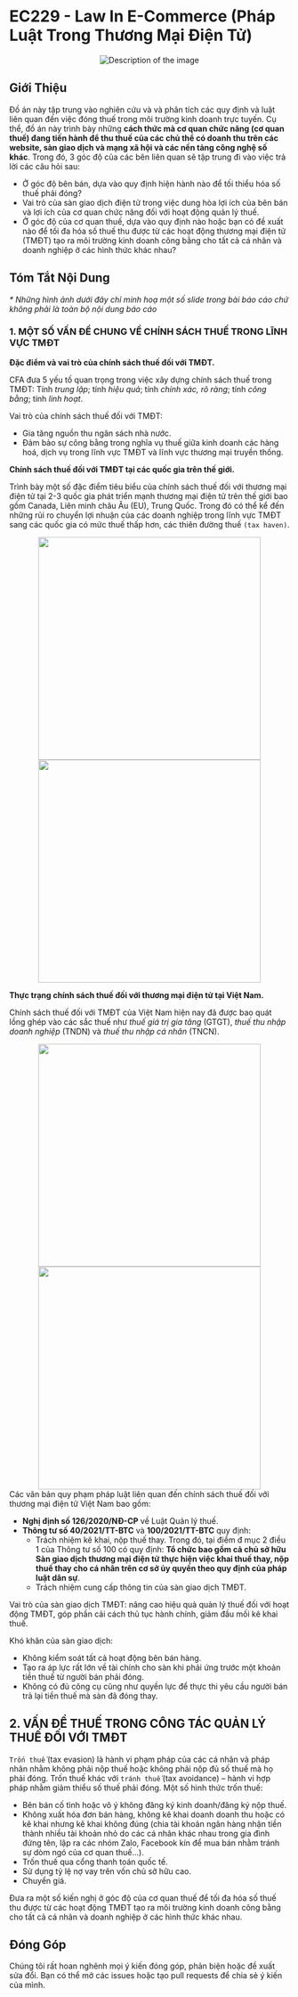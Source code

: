 # EC229 - Law In E-Commerce (Pháp Luật Trong Thương Mại Điện Tử)

<div align="center">
  <img src="https://github.com/haiphan2000/EC229-Law-In-E-Commerce/assets/45815546/07b71462-6d4b-473d-aa42-5ea711e2d42c" alt="Description of the image">
</div>

## Giới Thiệu
Đồ án này tập trung vào nghiên cứu và và phân tích các quy định và luật liên quan đến việc đóng thuế trong môi trường kinh doanh trực tuyến. Cụ thể, đồ án này trình bày những **cách thức mà cơ quan chức năng (cơ quan thuế) đang tiến hành để thu thuế của các chủ thể có doanh thu trên các website, sàn giao dịch và mạng xã hội và các nền tảng công nghệ số khác**. Trong đó, 3 góc độ của các bên liên quan sẽ tập trung đi vào việc trả lời các câu hỏi sau:
- Ở góc độ bên bán, dựa vào quy định hiện hành nào để tối thiểu hóa số thuế phải đóng?
- Vai trò của sàn giao dịch điện tử trong việc dung hòa lợi ích của bên bán và lợi ích của cơ quan chức năng đối với hoạt động quản lý thuế.
- Ở góc độ của cơ quan thuế, dựa vào quy định nào hoặc bạn có đề xuất nào để tối đa hóa số thuế thu được từ các hoạt động thương mại điện tử (TMĐT) tạo ra môi trường kinh doanh công bằng cho tất cả cá nhân và doanh nghiệp ở các hình thức khác nhau?
## Tóm Tắt Nội Dung
_* Những hình ảnh dưới đây chỉ minh hoạ một số slide trong bài báo cáo chứ không phải là toàn bộ nội dung báo cáo_

### 1. MỘT SỐ VẤN ĐỀ CHUNG VỀ CHÍNH SÁCH THUẾ TRONG LĨNH VỰC TMĐT
**Đặc điểm và vai trò của chính sách thuế đối với TMĐT.**

CFA đưa 5 yếu tố quan trọng trong việc xây dựng chính sách thuế trong TMĐT: Tính _trung lập_; tính _hiệu quả_; tính _chính xác, rõ ràng_; tính _công bằng_; tính _linh hoạt_.

Vai trò của chính sách thuế đối với TMĐT:
- Gia tăng nguồn thu ngân sách nhà nước.
- Đảm bảo sự công bằng trong nghĩa vụ thuế giữa kinh doanh các hàng hoá, dịch vụ trong lĩnh vực TMĐT và lĩnh vực thương mại truyền thống.

**Chính sách thuế đối với TMĐT tại các quốc gia trên thế giới.**

Trình bày một số đặc điểm tiêu biểu của chính sách thuế đối với thương mại điện tử tại 2-3 quốc gia phát triển mạnh thương mại điện tử trên thế giới bao gồm Canada, Liên minh châu Âu (EU), Trung Quốc. Trong đó có thể kể đến những rủi ro chuyển lợi nhuận của các doanh nghiệp trong lĩnh vực TMĐT sang các quốc gia có mức thuế thấp hơn, các thiên đường thuế `(tax haven)`.

<div align="center">
  <img src="https://github.com/haiphan2000/EC229-Law-In-E-Commerce/assets/45815546/038af59a-6d01-42d2-a7e3-1712084493cb" width="400">
  <img src="https://github.com/haiphan2000/EC229-Law-In-E-Commerce/assets/45815546/494e5878-b4a8-48c0-86ca-3c14d1e061f1" width="400">
</div>

**Thực trạng chính sách thuế đối với thương mại điện tử tại Việt Nam.**

Chính sách thuế đối với TMĐT của Việt Nam hiện nay đã được bao quát lồng ghép vào các sắc thuế như _thuế giá trị gia tăng_ (GTGT), _thuế thu nhập doanh nghiệp_ (TNDN) và _thuế thu nhập cá nhân_ (TNCN).
<div align="center">
  <img src="https://github.com/haiphan2000/EC229-Law-In-E-Commerce/assets/45815546/5cc4d352-8005-43c6-b76f-1f3ef8e0e23d" width="400">
  <img src="https://github.com/haiphan2000/EC229-Law-In-E-Commerce/assets/45815546/4fcda32a-c5da-4e9d-b208-27f1dfc0f723" width="400">
</div>
Các văn bản quy phạm pháp luật liên quan đến chính sách thuế đối với thương mại điện tử Việt Nam bao gồm:

- **Nghị định số 126/2020/NĐ-CP** về Luật Quản lý thuế.
- **Thông tư số 40/2021/TT-BTC** và **100/2021/TT-BTC** quy định:
  + Trách nhiệm kê khai, nộp thuế thay. Trong đó, tại điểm đ mục 2 điều 1 của Thông tư số 100 có quy định: **Tổ chức bao gồm cả chủ sở hữu Sàn giao dịch thương mại điện tử thực hiện việc khai thuế thay, nộp thuế thay cho cá nhân trên cơ sở ủy quyền theo quy định của pháp luật dân sự**.
  + Trách nhiệm cung cấp thông tin của sàn giao dịch TMĐT.
  
Vai trò của sàn giao dịch TMĐT: nâng cao hiệu quả quản lý thuế đối với hoạt động TMĐT, góp phần cải cách thủ tục hành chính, giảm đầu mối kê khai thuế.

Khó khăn của sàn giao dịch:
- Không kiểm soát tất cả hoạt động bên bán hàng.
- Tạo ra áp lực rất lớn về tài chính cho sàn khi phải ứng trước một khoản tiền thuế từ người bán phải đóng.
- Không có đủ công cụ cũng như quyền lực để thực thi yêu cầu người bán trả lại tiền thuế mà sàn đã đóng thay.

## 2. VẤN ĐỀ THUẾ TRONG CÔNG TÁC QUẢN LÝ THUẾ ĐỐI VỚI TMĐT
`Trốn thuế` (tax evasion) là hành vi phạm pháp của các cá nhân và pháp nhân nhằm không phải nộp thuế hoặc không phải nộp đủ số thuế mà họ phải đóng. Trốn thuế khác với `tránh thuế` (tax avoidance) – hành vi hợp pháp nhằm giảm thiểu số thuế phải đóng.
Một số hình thức trốn thuế:
- Bên bán cố tình hoặc vô ý không đăng ký kinh doanh/đăng ký nộp thuế.
- Không xuất hóa đơn bán hàng, không kê khai doanh doanh thu hoặc có kê khai nhưng kê khai không đúng (chia tài khoản ngân hàng nhận tiền thành nhiều tài khoản nhỏ do các cá nhân khác nhau trong gia đình đứng tên, lập ra các nhóm Zalo, Facebook kín để mua bán nhằm tránh sự dòm ngó của cơ quan thuế...).
- Trốn thuế qua cổng thanh toán quốc tế.
- Sử dụng tỷ lệ nợ vay trên vốn chủ sở hữu cao.
- Chuyển giá.

Đưa ra một số kiến nghị ở góc độ của cơ quan thuế để tối đa hóa số thuế thu được từ các hoạt động TMĐT tạo ra môi trường kinh doanh công bằng cho tất cả cá nhân và doanh nghiệp ở các hình thức khác nhau.
## Đóng Góp
Chúng tôi rất hoan nghênh mọi ý kiến đóng góp, phản biện hoặc đề xuất sửa đổi. Bạn có thể mở các issues hoặc tạo pull requests để chia sẻ ý kiến của mình.
